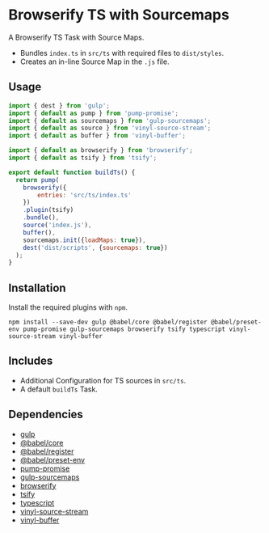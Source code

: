 Browserify TS with Sourcemaps
================================================================================

A Browserify TS Task with Source Maps.

- Bundles `index.ts` in `src/ts` with required files to `dist/styles`.
- Creates an in-line Source Map in the `.js` file.

Usage
--------------------------------------------------------------------------------

```javascript
import { dest } from 'gulp';
import { default as pump } from 'pump-promise';
import { default as sourcemaps } from 'gulp-sourcemaps';
import { default as source } from 'vinyl-source-stream';
import { default as buffer } from 'vinyl-buffer';

import { default as browserify } from 'browserify';
import { default as tsify } from 'tsify';

export default function buildTs() {
  return pump(
    browserify({
    	entries: 'src/ts/index.ts'
    })
    .plugin(tsify)
    .bundle(),
    source('index.js'),
    buffer(),
    sourcemaps.init({loadMaps: true}),
    dest('dist/scripts', {sourcemaps: true})
  );
}
```

Installation
--------------------------------------------------------------------------------

Install the required plugins with `npm`.

`npm install --save-dev gulp @babel/core @babel/register @babel/preset-env pump-promise gulp-sourcemaps browserify tsify typescript vinyl-source-stream vinyl-buffer`

Includes
--------------------------------------------------------------------------------

- Additional Configuration for TS sources in `src/ts`.
- A default `buildTs` Task.

Dependencies
--------------------------------------------------------------------------------

- [gulp](https://www.npmjs.com/package/gulp)
- [@babel/core](https://www.npmjs.com/package/@babel/core)
- [@babel/register](https://www.npmjs.com/package/@babel/register)
- [@babel/preset-env](https://www.npmjs.com/package/@babel/preset-env)
- [pump-promise](https://www.npmjs.com/package/pump-promise)
- [gulp-sourcemaps](https://www.npmjs.com/package/gulp-sourcemaps)
- [browserify](https://www.npmjs.com/package/browserify)
- [tsify](https://www.npmjs.com/package/tsify)
- [typescript](https://www.npmjs.com/package/typescript)
- [vinyl-source-stream](https://www.npmjs.com/package/vinyl-source-stream)
- [vinyl-buffer](https://www.npmjs.com/package/vinyl-buffer)
